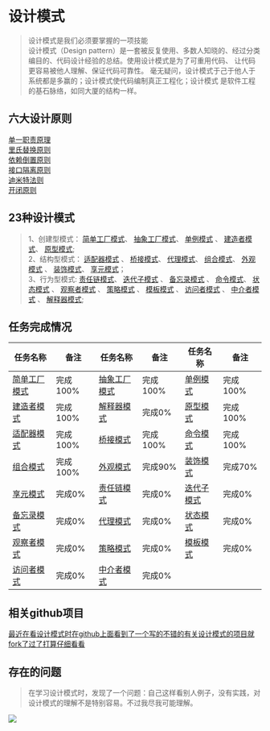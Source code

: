 # 设计模式

> 设计模式是我们必须要掌握的一项技能 <br>
> 设计模式（Design pattern）是一套被反复使用、多数人知晓的、经过分类编目的、代码设计经验的总结。使用设计模式是为了可重用代码、
> 让代码更容易被他人理解、保证代码可靠性。 毫无疑问，设计模式于己于他人于系统都是多赢的；设计模式使代码编制真正工程化；设计模式
> 是软件工程的基石脉络，如同大厦的结构一样。


## 六大设计原则

[单一职责原理](https://github.com/lzh984294471/designPattern/tree/master/principle#1单一职责原理-)  <br>
[里氏替换原则](https://github.com/lzh984294471/designPattern/tree/master/principle#2里氏替换原则) <br>
[依赖倒置原则](https://github.com/lzh984294471/designPattern/tree/master/principle#3依赖倒置原则) <br>
[接口隔离原则](https://github.com/lzh984294471/designPattern/tree/master/principle#4接口隔离原则) <br>
[迪米特法则](https://github.com/lzh984294471/designPattern/tree/master/principle#5迪米特法则) <br>
[开闭原则](https://github.com/lzh984294471/designPattern/tree/master/principle#6开闭原则) <br>

## 23种设计模式

> 1、创建型模式：
> [简单工厂模式](https://github.com/lzh984294471/designPattern/tree/master/simpleFactory)、 
> [抽象工厂模式](https://github.com/lzh984294471/designPattern/tree/master/abstractFactory)、 
> [单例模式](https://github.com/lzh984294471/designPattern/tree/master/simgleton) 、
> [建造者模式](https://github.com/lzh984294471/designPattern/tree/master/Builder)、 
> [原型模式](https://github.com/lzh984294471/designPattern/tree/master/Prototype); <br>
> 2、结构型模式：
> [适配器模式](https://github.com/lzh984294471/designPattern/tree/master/adapter) 、
> [桥接模式](https://github.com/lzh984294471/designPattern/tree/master/bridge)、
> [代理模式](https://github.com/lzh984294471/designPattern/tree/master/proxy)、
> [组合模式](https://github.com/lzh984294471/designPattern/tree/master/composite)、
> [外观模式](https://github.com/lzh984294471/designPattern/tree/master/facade) 、
> [装饰模式](https://github.com/lzh984294471/designPattern/tree/master/decorate)、 
> [享元模式](https://github.com/lzh984294471/designPattern/tree/master/flyweight)；<br> 
> 3、行为型模式:
> [责任链模式](https://github.com/lzh984294471/designPattern/tree/master/handler)、 
> [迭代子模式](https://github.com/lzh984294471/designPattern/tree/master/iterator) 、
> [备忘录模式](https://github.com/lzh984294471/designPattern/tree/master/memento) 、
> [命令模式](https://github.com/lzh984294471/designPattern/tree/master/command)、
> [状态模式](https://github.com/lzh984294471/designPattern/tree/master/state) 、
> [观察者模式](https://github.com/lzh984294471/designPattern/tree/master/observer) 、
> [策略模式](https://github.com/lzh984294471/designPattern/tree/master/strategy) 、
> [模板模式](https://github.com/lzh984294471/designPattern/tree/master/template) 、
> [访问者模式](https://github.com/lzh984294471/designPattern/tree/master/visitor) 、
> [中介者模式](https://github.com/lzh984294471/designPattern/tree/master/mediator) 、
> [解释器模式](https://github.com/lzh984294471/designPattern/tree/master/interpreter);

## 任务完成情况
<table>
<thead>
<tr>
<th>任务名称</th><th>备注</th>
<th>任务名称</th><th>备注</th>
<th>任务名称</th><th>备注</th>
</tr>
</thead>
<tbody>
<tr>
<td>
<a href="https://github.com/lzh984294471/designPattern/tree/master/simpleFactory">简单工厂模式</a>
</td><td>完成100%</td>
<td>
<a href="https://github.com/lzh984294471/designPattern/tree/master/abstractFactory">抽象工厂模式</a>
</td><td>完成100%</td>
<td>
<a href="https://github.com/lzh984294471/designPattern/tree/master/simgleton">单例模式</a>
</td><td>完成100%</td>
</tr><tr>
<td>
<a href="https://github.com/lzh984294471/designPattern/tree/master/Builder">建造者模式</a>
</td><td>完成100%</td>
<td>
<a href="https://github.com/lzh984294471/designPattern/tree/master/interpreter">解释器模式</a>
</td><td>完成0%</td>
<td>
<a href="https://github.com/lzh984294471/designPattern/tree/master/Prototype">原型模式</a>
</td><td>完成100%</td>
</tr><tr>
<td>
<a href="https://github.com/lzh984294471/designPattern/tree/master/adapter">适配器模式</a>
</td><td>完成100%</td>
<td>
<a href="https://github.com/lzh984294471/designPattern/tree/master/bridge">桥接模式</a>
</td><td>完成100%</td>
<td>
<a href="https://github.com/lzh984294471/designPattern/tree/master/command">命令模式</a>
</td><td>完成100%</td>
</tr><tr>
<td>
<a href="https://github.com/lzh984294471/designPattern/tree/master/composite">组合模式</a>
</td><td>完成100%</td>
<td>
<a href="https://github.com/lzh984294471/designPattern/tree/master/facade">外观模式</a>
</td><td>完成90%</td>
<td>
<a href="https://github.com/lzh984294471/designPattern/tree/master/decorate">装饰模式</a>
</td><td>完成70%</td>
</tr><tr>
<td>
<a href="https://github.com/lzh984294471/designPattern/tree/master/flyweight">享元模式</a>
</td><td>完成0%</td>
<td>
<a href="https://github.com/lzh984294471/designPattern/tree/master/handler">责任链模式</a>
</td><td>完成0%</td>
<td>
<a href="https://github.com/lzh984294471/designPattern/tree/master/iterator">迭代子模式</a>
</td><td>完成0%</td>
</tr><tr>
<td>
<a href="https://github.com/lzh984294471/designPattern/tree/master/memento">备忘录模式</a>
</td><td>完成0%</td>
<td>
<a href="https://github.com/lzh984294471/designPattern/tree/master/proxy">代理模式</a>
</td><td>完成0%</td>
<td>
<a href="https://github.com/lzh984294471/designPattern/tree/master/state">状态模式</a>
</td><td>完成0%</td>
</tr><tr>
<td>
<a href="https://github.com/lzh984294471/designPattern/tree/master/observer">观察者模式</a>
</td><td>完成0%</td>
<td>
<a href="https://github.com/lzh984294471/designPattern/tree/master/strategy">策略模式</a>
</td><td>完成0%</td>
<td>
<a href="https://github.com/lzh984294471/designPattern/tree/master/template">模板模式</a>
</td><td>完成0%</td>
</tr><tr>
<td>
<a href="https://github.com/lzh984294471/designPattern/tree/master/visitor">访问者模式</a>
</td><td>完成0%</td>
<td>
<a href="https://github.com/lzh984294471/designPattern/tree/master/mediator">中介者模式</a>
</td><td>完成0%</td>
</tr>
</tbody>
</table>

## 相关github项目

[最近在看设计模式时在github上面看到了一个写的不错的有关设计模式的项目就fork了过了打算仔细看看](https://github.com/lzh-fork/DPModel)
## 存在的问题
> 在学习设计模式时，发现了一个问题：自己这样看别人例子，没有实践，对设计模式的理解不是特别容易。不过我尽我可能理解。


<img src="https://raw.githubusercontent.com/lzh984294471/designPattern/master/pics/head.jpg">

